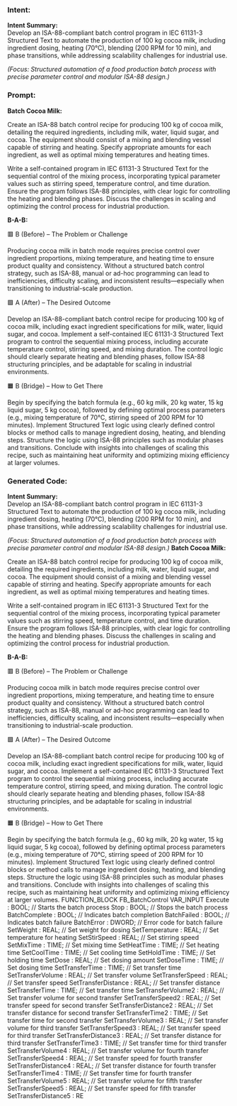 ### Intent:
**Intent Summary:**  
Develop an ISA-88-compliant batch control program in IEC 61131-3 Structured Text to automate the production of 100 kg cocoa milk, including ingredient dosing, heating (70°C), blending (200 RPM for 10 min), and phase transitions, while addressing scalability challenges for industrial use.  

*(Focus: Structured automation of a food production batch process with precise parameter control and modular ISA-88 design.)*

### Prompt:
**Batch Cocoa Milk:**

Create an ISA-88 batch control recipe for producing 100 kg of cocoa milk, detailing the required ingredients, including milk, water, liquid sugar, and cocoa. The equipment should consist of a mixing and blending vessel capable of stirring and heating. Specify appropriate amounts for each ingredient, as well as optimal mixing temperatures and heating times.

Write a self-contained program in IEC 61131-3 Structured Text for the sequential control of the mixing process, incorporating typical parameter values such as stirring speed, temperature control, and time duration. Ensure the program follows ISA-88 principles, with clear logic for controlling the heating and blending phases. Discuss the challenges in scaling and optimizing the control process for industrial production.

**B-A-B:**

🟥 B (Before) – The Problem or Challenge

Producing cocoa milk in batch mode requires precise control over ingredient proportions, mixing temperature, and heating time to ensure product quality and consistency. Without a structured batch control strategy, such as ISA-88, manual or ad-hoc programming can lead to inefficiencies, difficulty scaling, and inconsistent results—especially when transitioning to industrial-scale production.

🟩 A (After) – The Desired Outcome

Develop an ISA-88-compliant batch control recipe for producing 100 kg of cocoa milk, including exact ingredient specifications for milk, water, liquid sugar, and cocoa. Implement a self-contained IEC 61131-3 Structured Text program to control the sequential mixing process, including accurate temperature control, stirring speed, and mixing duration. The control logic should clearly separate heating and blending phases, follow ISA-88 structuring principles, and be adaptable for scaling in industrial environments.

🟧 B (Bridge) – How to Get There

Begin by specifying the batch formula (e.g., 60 kg milk, 20 kg water, 15 kg liquid sugar, 5 kg cocoa), followed by defining optimal process parameters (e.g., mixing temperature of 70°C, stirring speed of 200 RPM for 10 minutes). Implement Structured Text logic using clearly defined control blocks or method calls to manage ingredient dosing, heating, and blending steps. Structure the logic using ISA-88 principles such as modular phases and transitions. Conclude with insights into challenges of scaling this recipe, such as maintaining heat uniformity and optimizing mixing efficiency at larger volumes.

### Generated Code:
**Intent Summary:**  
Develop an ISA-88-compliant batch control program in IEC 61131-3 Structured Text to automate the production of 100 kg cocoa milk, including ingredient dosing, heating (70°C), blending (200 RPM for 10 min), and phase transitions, while addressing scalability challenges for industrial use.  

*(Focus: Structured automation of a food production batch process with precise parameter control and modular ISA-88 design.)*
**Batch Cocoa Milk:**

Create an ISA-88 batch control recipe for producing 100 kg of cocoa milk, detailing the required ingredients, including milk, water, liquid sugar, and cocoa. The equipment should consist of a mixing and blending vessel capable of stirring and heating. Specify appropriate amounts for each ingredient, as well as optimal mixing temperatures and heating times.

Write a self-contained program in IEC 61131-3 Structured Text for the sequential control of the mixing process, incorporating typical parameter values such as stirring speed, temperature control, and time duration. Ensure the program follows ISA-88 principles, with clear logic for controlling the heating and blending phases. Discuss the challenges in scaling and optimizing the control process for industrial production.

**B-A-B:**

🟥 B (Before) – The Problem or Challenge

Producing cocoa milk in batch mode requires precise control over ingredient proportions, mixing temperature, and heating time to ensure product quality and consistency. Without a structured batch control strategy, such as ISA-88, manual or ad-hoc programming can lead to inefficiencies, difficulty scaling, and inconsistent results—especially when transitioning to industrial-scale production.

🟩 A (After) – The Desired Outcome

Develop an ISA-88-compliant batch control recipe for producing 100 kg of cocoa milk, including exact ingredient specifications for milk, water, liquid sugar, and cocoa. Implement a self-contained IEC 61131-3 Structured Text program to control the sequential mixing process, including accurate temperature control, stirring speed, and mixing duration. The control logic should clearly separate heating and blending phases, follow ISA-88 structuring principles, and be adaptable for scaling in industrial environments.

🟧 B (Bridge) – How to Get There

Begin by specifying the batch formula (e.g., 60 kg milk, 20 kg water, 15 kg liquid sugar, 5 kg cocoa), followed by defining optimal process parameters (e.g., mixing temperature of 70°C, stirring speed of 200 RPM for 10 minutes). Implement Structured Text logic using clearly defined control blocks or method calls to manage ingredient dosing, heating, and blending steps. Structure the logic using ISA-88 principles such as modular phases and transitions. Conclude with insights into challenges of scaling this recipe, such as maintaining heat uniformity and optimizing mixing efficiency at larger volumes.
FUNCTION_BLOCK FB_BatchControl
VAR_INPUT
    Execute : BOOL; // Starts the batch process
    Stop : BOOL;    // Stops the batch process
    BatchComplete : BOOL; // Indicates batch completion
    BatchFailed : BOOL; // Indicates batch failure
    BatchError : DWORD; // Error code for batch failure
    SetWeight : REAL; // Set weight for dosing
    SetTemperature : REAL; // Set temperature for heating
    SetStirSpeed : REAL; // Set stirring speed
    SetMixTime : TIME; // Set mixing time
    SetHeatTime : TIME; // Set heating time
    SetCoolTime : TIME; // Set cooling time
    SetHoldTime : TIME; // Set holding time
    SetDose : REAL; // Set dosing amount
    SetDoseTime : TIME; // Set dosing time
    SetTransferTime : TIME; // Set transfer time
    SetTransferVolume : REAL; // Set transfer volume
    SetTransferSpeed : REAL; // Set transfer speed
    SetTransferDistance : REAL; // Set transfer distance
    SetTransferTime : TIME; // Set transfer time
    SetTransferVolume2 : REAL; // Set transfer volume for second transfer
    SetTransferSpeed2 : REAL; // Set transfer speed for second transfer
    SetTransferDistance2 : REAL; // Set transfer distance for second transfer
    SetTransferTime2 : TIME; // Set transfer time for second transfer
    SetTransferVolume3 : REAL; // Set transfer volume for third transfer
    SetTransferSpeed3 : REAL; // Set transfer speed for third transfer
    SetTransferDistance3 : REAL; // Set transfer distance for third transfer
    SetTransferTime3 : TIME; // Set transfer time for third transfer
    SetTransferVolume4 : REAL; // Set transfer volume for fourth transfer
    SetTransferSpeed4 : REAL; // Set transfer speed for fourth transfer
    SetTransferDistance4 : REAL; // Set transfer distance for fourth transfer
    SetTransferTime4 : TIME; // Set transfer time for fourth transfer
    SetTransferVolume5 : REAL; // Set transfer volume for fifth transfer
    SetTransferSpeed5 : REAL; // Set transfer speed for fifth transfer
    SetTransferDistance5 : RE
